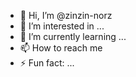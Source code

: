 - 👋 Hi, I’m @zinzin-norz
- 👀 I’m interested in ...
- 🌱 I’m currently learning ...
- 📫 How to reach me 
- ⚡ Fun fact: ...
